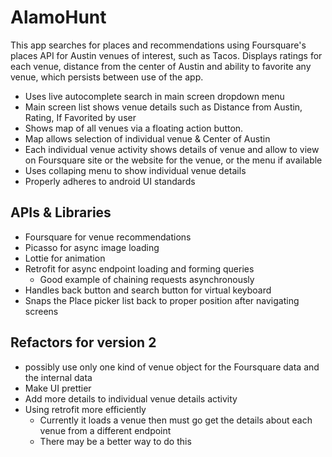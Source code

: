 # AlamoHunt

This app searches for places and recommendations using Foursquare's places API for Austin venues of 
interest, such as Tacos. Displays ratings for each venue, distance from the center of Austin and
ability to favorite any venue, which persists between use of the app.

- Uses live autocomplete search in main screen dropdown menu
- Main screen list shows venue details such as Distance from Austin, Rating, If Favorited by user
- Shows map of all venues via a floating action button.
- Map allows selection of individual venue & Center of Austin
- Each individual venue activity shows details of venue and allow to view on Foursquare site
  or the website for the venue, or the menu if available
- Uses collaping menu to show individual venue details
- Properly adheres to android UI standards

## APIs & Libraries
- Foursquare for venue recommendations
- Picasso for async image loading
- Lottie for animation
- Retrofit for async endpoint loading and forming queries
  - Good example of chaining requests asynchronously
- Handles back button and search button for virtual keyboard
- Snaps the Place picker list back to proper position after navigating screens


## Refactors for version 2
- possibly use only one kind of venue object for the Foursquare data and the internal data
- Make UI prettier
- Add more details to individual venue details activity
- Using retrofit more efficiently
  - Currently it loads a venue then must go get the details about each venue from a different endpoint
  - There may be a better way to do this
  
